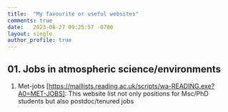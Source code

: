 ```yaml
---
title:  "My favourite or useful websites"
comments: true
date:   2023-08-27 09:25:57 -0700
layout: single
author_profile: true
---
```


## 01. Jobs in atmospheric science/environments

1. Met-jobs [https://maillists.reading.ac.uk/scripts/wa-READING.exe?A0=MET-JOBS]: This website list not only positions for Msc/PhD students but also postdoc/tenured jobs
